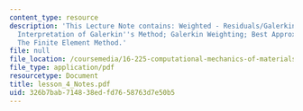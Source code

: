 ```yaml
---
content_type: resource
description: 'This Lecture Note contains: Weighted - Residuals/Galerkin; Geometrical
  Interpretation of Galerkin''s Method; Galerkin Weighting; Best Approximation Method;
  The Finite Element Method.'
file: null
file_location: /coursemedia/16-225-computational-mechanics-of-materials-fall-2003/326b7bab714838edfd7658763d7e50b5_lesson_4_Notes.pdf
file_type: application/pdf
resourcetype: Document
title: lesson_4_Notes.pdf
uid: 326b7bab-7148-38ed-fd76-58763d7e50b5
---
```

